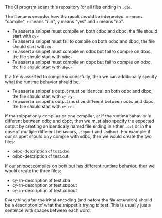The CI program scans  this  repository  for all files ending in ```.dba```.

The  filename  encodes  how  the  result should be interpreted. ```c```  means
"compile",  ```r```  means "run", ```y``` means "yes" and ```n``` means  "no".
  + To assert a snippet must compile on  both  odbc  and  dbpc,  the file should
  start with ```cy-```
  +  To assert a snippet must fail to compile on both odbc and  dbpc,  the  file
  should start with ```cn-```
  + To assert a snippet must compile on odbc but  fail  to  compile on dbpc, the
  file should start with ```odbc-```
  + To assert a snippet  must  compile  on dbpc but fail to compile on odbc, the
  file should start with ```dbpc-```

If  a  file  is  asserted  to compile successfully, then we  can  additionally
specify what the runtime behavior should be.
  + To assert a  snippet's  output  must be identical on both odbc and dbpc, the
  file should start with ```cy-ry-```
  + To assert a snippet's output must be  different  between  odbc and dbpc, the
  file should start with ```cy-rn-```


If the snippet only compiles on one compiler, or if  the  runtime  behavior is
different between odbc and dbpc, then we must also specify the expected output
by creating an identically  named  file  ending in either ```.out``` or in the
case of multiple  different  behaviors,  ```.dbpout```  and ```.odbout```. For
example, if our snippet should only  compile  with  odbc, then we would create
the two files:
  + odbc-description of test.dba
  + odbc-description of test.out

If our snippet compiles on both but has  different  runtime  behavior, then we
would create the three files:
  + cy-rn-description of test.dba
  + cy-rn-description of test.dbpout
  + cy-rn-description of test.odbout

Everything  after the initial encoding (and before the file extension)  should
be a description of what the snippet is trying to test. This is usually just a
sentence with spaces between each word.

